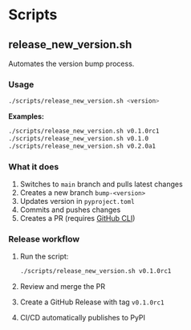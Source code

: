 # Scripts

## release_new_version.sh

Automates the version bump process.

### Usage

```bash
./scripts/release_new_version.sh <version>
```

**Examples:**
```bash
./scripts/release_new_version.sh v0.1.0rc1
./scripts/release_new_version.sh v0.1.0
./scripts/release_new_version.sh v0.2.0a1
```

### What it does

1. Switches to `main` branch and pulls latest changes
2. Creates a new branch `bump-<version>`
3. Updates version in `pyproject.toml`
4. Commits and pushes changes
5. Creates a PR (requires [GitHub CLI](https://cli.github.com/))

### Release workflow

1. Run the script:
   ```bash
   ./scripts/release_new_version.sh v0.1.0rc1
   ```

2. Review and merge the PR

3. Create a GitHub Release with tag `v0.1.0rc1`

4. CI/CD automatically publishes to PyPI

